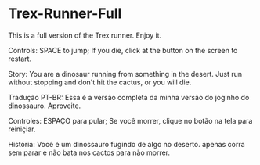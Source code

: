 # Trex-Runner-Full
This is a full version of the Trex runner. Enjoy it.

Controls: SPACE to jump;
          If you die, click at the button on the screen to restart.
         
Story: You are a dinosaur running from something in the desert. Just run without stopping and don't hit the cactus, or you will die.
          
Tradução PT-BR:
Essa é a versão completa da minha versão do joginho do dinossauro. Aproveite.

Controles: ESPAÇO para pular;
           Se você morrer, clique no botão na tela para reiniçiar.
           
História: Você é um dinossauro fugindo de algo no deserto. apenas corra sem parar e não bata nos cactos para não morrer.
